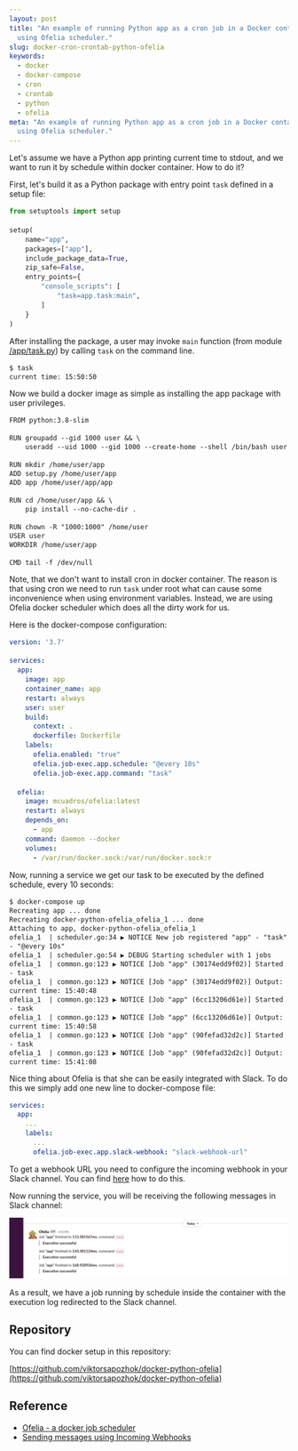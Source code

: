 ```yaml
---
layout: post
title: "An example of running Python app as a cron job in a Docker container
  using Ofelia scheduler."
slug: docker-cron-crontab-python-ofelia
keywords:
  - docker
  - docker-compose
  - cron
  - crontab
  - python
  - ofelia
meta: "An example of running Python app as a cron job in a Docker container
  using Ofelia scheduler."
---
```


Let's assume we have a Python app printing current time to stdout, and we want 
to run it by schedule within docker container. How to do it?

First, let's build it as a Python package with entry point ``task`` defined in a setup file:

```python
from setuptools import setup

setup(
    name="app",
    packages=["app"],
    include_package_data=True,
    zip_safe=False,
    entry_points={
        "console_scripts": [
            "task=app.task:main",
        ]
    }
)
```

After installing the package, a user may invoke ``main`` function (from module [/app/task.py](https://github.com/viktorsapozhok/docker-python-ofelia/blob/main/app/task.py))
by calling ``task`` on the command line.

```shell
$ task
current time: 15:50:50
```

Now we build a docker image as simple as installing the app
package with user privileges.

```shell
FROM python:3.8-slim

RUN groupadd --gid 1000 user && \
    useradd --uid 1000 --gid 1000 --create-home --shell /bin/bash user

RUN mkdir /home/user/app
ADD setup.py /home/user/app
ADD app /home/user/app/app

RUN cd /home/user/app && \
    pip install --no-cache-dir .

RUN chown -R "1000:1000" /home/user
USER user
WORKDIR /home/user/app

CMD tail -f /dev/null
```

Note, that we don't want to install cron in docker container. The reason is that
using cron we need to run ``task`` under root what can cause some inconvenience when using
environment variables. Instead, we are using Ofelia docker scheduler which does
all the dirty work for us.

Here is the docker-compose configuration:

```yaml
version: '3.7'

services:
  app:
    image: app
    container_name: app
    restart: always
    user: user
    build:
      context: .
      dockerfile: Dockerfile
    labels:
      ofelia.enabled: "true"
      ofelia.job-exec.app.schedule: "@every 10s"
      ofelia.job-exec.app.command: "task"

  ofelia:
    image: mcuadros/ofelia:latest
    restart: always
    depends_on:
      - app
    command: daemon --docker
    volumes:
      - /var/run/docker.sock:/var/run/docker.sock:r
```

Now, running a service we get our task to be executed by the defined schedule, every 10 seconds:

```shell
$ docker-compose up
Recreating app ... done
Recreating docker-python-ofelia_ofelia_1 ... done
Attaching to app, docker-python-ofelia_ofelia_1
ofelia_1  | scheduler.go:34 ▶ NOTICE New job registered "app" - "task" - "@every 10s"
ofelia_1  | scheduler.go:54 ▶ DEBUG Starting scheduler with 1 jobs
ofelia_1  | common.go:123 ▶ NOTICE [Job "app" (30174edd9f02)] Started - task
ofelia_1  | common.go:123 ▶ NOTICE [Job "app" (30174edd9f02)] Output: current time: 15:40:48
ofelia_1  | common.go:123 ▶ NOTICE [Job "app" (6cc13206d61e)] Started - task
ofelia_1  | common.go:123 ▶ NOTICE [Job "app" (6cc13206d61e)] Output: current time: 15:40:58
ofelia_1  | common.go:123 ▶ NOTICE [Job "app" (90fefad32d2c)] Started - task
ofelia_1  | common.go:123 ▶ NOTICE [Job "app" (90fefad32d2c)] Output: current time: 15:41:08
```

Nice thing about Ofelia is that she can be easily integrated with Slack.
To do this we simply add one new line to docker-compose file:

```yaml
services:
  app:
    ...
    labels:
      ...
      ofelia.job-exec.app.slack-webhook: "slack-webhook-url"
```

To get a webhook URL you need to configure the incoming webhook in your Slack channel.
You can find [here](https://api.slack.com/messaging/webhooks) how to do this.

Now running the service, you will be receiving the following messages in Slack channel:

<a href="https://github.com/viktorsapozhok/docker-python-ofelia/blob/main/docs/source/images/slack.png?raw=true">
    <img 
        src="https://github.com/viktorsapozhok/docker-python-ofelia/blob/main/docs/source/images/slack.png?raw=true" 
        alt="ofelia slack integration"
    >
</a>

As a result, we have a job running by schedule inside the container with the execution log redirected to the Slack channel.

## Repository

You can find docker setup in this repository:

[https://github.com/viktorsapozhok/docker-python-ofelia](https://github.com/viktorsapozhok/docker-python-ofelia)

## Reference

* [Ofelia - a docker job scheduler](https://github.com/mcuadros/ofelia)
* [Sending messages using Incoming Webhooks](https://api.slack.com/messaging/webhooks)
